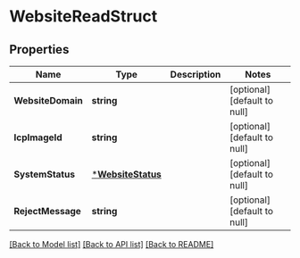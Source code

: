# WebsiteReadStruct

## Properties
Name | Type | Description | Notes
------------ | ------------- | ------------- | -------------
**WebsiteDomain** | **string** |  | [optional] [default to null]
**IcpImageId** | **string** |  | [optional] [default to null]
**SystemStatus** | [***WebsiteStatus**](WebsiteStatus.md) |  | [optional] [default to null]
**RejectMessage** | **string** |  | [optional] [default to null]

[[Back to Model list]](../README.md#documentation-for-models) [[Back to API list]](../README.md#documentation-for-api-endpoints) [[Back to README]](../README.md)


